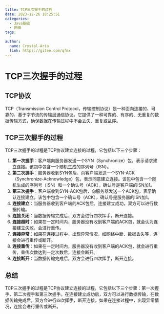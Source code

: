 ```yaml
---
title: TCP三次握手的过程
date: 2023-12-26 18:25:51
categories:
  - Java基础
  - 网络
tags:
  - 
author: 
  name: Crystal-Aria
  link: https://gitee.com/qfmx
---
```


# TCP三次握手的过程
## TCP协议
TCP（Transmission Control Protocol，传输控制协议）是一种面向连接的、可靠的、基于字节流的传输层通信协议。它提供了一种可靠的、有序的、无重复的数据传输方式，确保数据在传输过程中不会丢失、重复或乱序。
## TCP三次握手的过程
TCP三次握手的过程是TCP协议建立连接的过程，它包括以下三个步骤：
1. **第一次握手**：客户端向服务器发送一个SYN（Synchronize）包，表示请求建立连接。该包中包含一个随机生成的序列号（ISN）。
2. **第二次握手**：服务器收到SYN包后，向客户端发送一个SYN-ACK（Synchronize-Acknowledge）包，表示同意建立连接。该包中包含一个随机生成的序列号（ISN）和一个确认号（ACK），确认号是客户端的ISN加1。
3. **第三次握手**：客户端收到SYN-ACK包后，向服务器发送一个ACK包，表示确认连接建立。该包中包含一个确认号（ACK），确认号是服务器的ISN加1。
4. **连接建立**：当服务器收到客户端的ACK包后，连接建立成功，双方可以进行数据传输。
5. **连接关闭**：当数据传输完成后，双方会进行四次挥手，断开连接。
6. **连接超时**：如果在一定时间内，服务器没有收到客户端的ACK包，就会认为连接建立失败，会进行重传。
7. **连接异常**：如果在连接过程中，出现异常情况，如网络中断、数据丢失等，连接会进行重传或断开。
8. **连接重传**：如果在一定时间内，服务器没有收到客户端的ACK包，就会进行重传，重传次数达到一定次数后，连接会断开。
9. **连接断开**：当数据传输完成后，双方会进行四次挥手，断开连接。

## 总结
TCP三次握手的过程是TCP协议建立连接的过程，它包括以下三个步骤：第一次握手、第二次握手和第三次握手。在连接建立成功后，双方可以进行数据传输，在数据传输完成后，双方会进行四次挥手，断开连接。如果在连接过程中，出现异常情况，连接会进行重传或断开。
